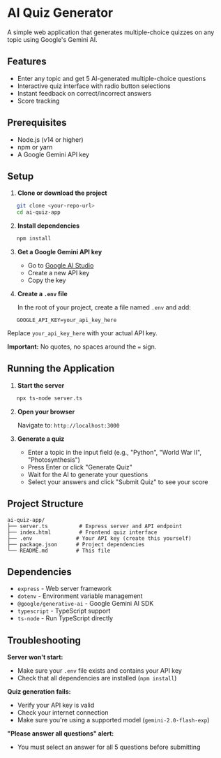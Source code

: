 # AI Quiz Generator

A simple web application that generates multiple-choice quizzes on any topic using Google's Gemini AI.

## Features

- Enter any topic and get 5 AI-generated multiple-choice questions
- Interactive quiz interface with radio button selections
- Instant feedback on correct/incorrect answers
- Score tracking

## Prerequisites

- Node.js (v14 or higher)
- npm or yarn
- A Google Gemini API key

## Setup

1. **Clone or download the project**
```bash
   git clone <your-repo-url>
   cd ai-quiz-app
```

2. **Install dependencies**
```bash
   npm install
```

3. **Get a Google Gemini API key**
   - Go to [Google AI Studio](https://aistudio.google.com/app/apikey)
   - Create a new API key
   - Copy the key

4. **Create a `.env` file**
   
   In the root of your project, create a file named `.env` and add:
```
   GOOGLE_API_KEY=your_api_key_here
```
   
   Replace `your_api_key_here` with your actual API key.
   
   **Important:** No quotes, no spaces around the `=` sign.

## Running the Application

1. **Start the server**
```bash
   npx ts-node server.ts
```

2. **Open your browser**
   
   Navigate to: `http://localhost:3000`

3. **Generate a quiz**
   - Enter a topic in the input field (e.g., "Python", "World War II", "Photosynthesis")
   - Press Enter or click "Generate Quiz"
   - Wait for the AI to generate your questions
   - Select your answers and click "Submit Quiz" to see your score

## Project Structure
```
ai-quiz-app/
├── server.ts          # Express server and API endpoint
├── index.html         # Frontend quiz interface
├── .env              # Your API key (create this yourself)
├── package.json      # Project dependencies
└── README.md         # This file
```

## Dependencies

- `express` - Web server framework
- `dotenv` - Environment variable management
- `@google/generative-ai` - Google Gemini AI SDK
- `typescript` - TypeScript support
- `ts-node` - Run TypeScript directly

## Troubleshooting

**Server won't start:**
- Make sure your `.env` file exists and contains your API key
- Check that all dependencies are installed (`npm install`)

**Quiz generation fails:**
- Verify your API key is valid
- Check your internet connection
- Make sure you're using a supported model (`gemini-2.0-flash-exp`)

**"Please answer all questions" alert:**
- You must select an answer for all 5 questions before submitting
